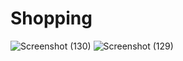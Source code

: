 # Shopping


![Screenshot (130)](https://github.com/rajesh9711/Shopping/assets/90591526/727ca97b-8acd-470b-bbf8-98a5e467c004)
![Screenshot (129)](https://github.com/rajesh9711/Shopping/assets/90591526/b6aa28eb-8a34-4461-94a5-80fe980c7d0d)
